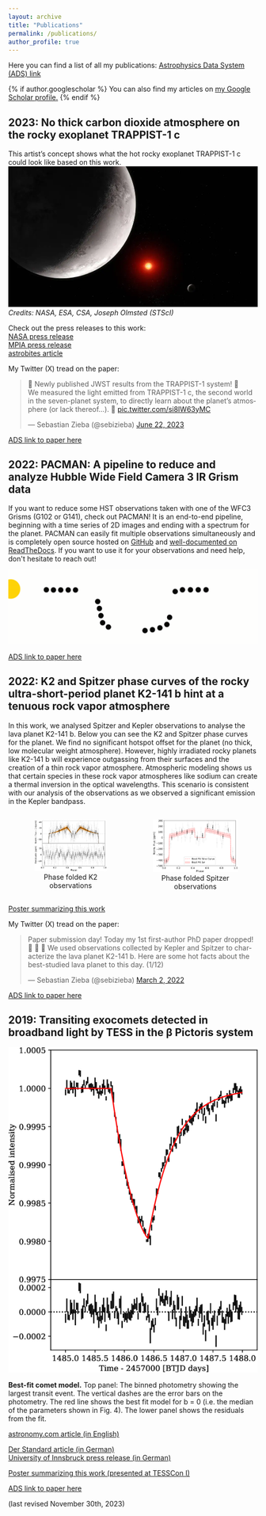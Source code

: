 ```yaml
---
layout: archive
title: "Publications"
permalink: /publications/
author_profile: true
---
```



Here you can find a list of all my publications: [Astrophysics Data System (ADS) link](
https://ui.adsabs.harvard.edu/user/libraries/1ryuxALvQN2rWE-86p4lCQ)

{% if author.googlescholar %}
  You can also find my articles on <u><a href="{{author.googlescholar}}">my Google Scholar profile</a>.</u>
{% endif %}


2023: No thick carbon dioxide atmosphere on the rocky exoplanet TRAPPIST-1 c
----------------------------------------------------------------------------

This artist’s concept shows what the hot rocky exoplanet TRAPPIST-1 c could look like based on this work.
![artist impression of TRAPPIST-1 c](/images/stsci-01h2tjpnhw1319q5kgct205kex.webp)  
*Credits: NASA, ESA, CSA, Joseph Olmsted (STScI)*

Check out the press releases to this work:  
[NASA press release](https://www.nasa.gov/universe/webb-rules-out-thick-carbon-dioxide-atmosphere-for-rocky-exoplanet/)  
[MPIA press release](https://www.mpg.de/20455810/searching-for-an-atmosphere-on-the-rocky-exoplanet-trappist-1-c)  
[astrobites article](https://astrobites.org/2023/08/08/vibe-checking-trappist-1c/)

My Twitter (X) tread on the paper:

<blockquote class="twitter-tweet"><p lang="en" dir="ltr">🚨 Newly published JWST results from the TRAPPIST-1 system! 🚨<br>We measured the light emitted from TRAPPIST-1 c, the second world in the seven-planet system, to directly learn about the planet’s atmosphere (or lack thereof…). 🧵 <a href="https://t.co/si8IW63yMC">pic.twitter.com/si8IW63yMC</a></p>&mdash; Sebastian Zieba (@sebizieba) <a href="https://twitter.com/sebizieba/status/1671973674562232340?ref_src=twsrc%5Etfw">June 22, 2023</a></blockquote> <script async src="https://platform.twitter.com/widgets.js" charset="utf-8"></script>

[ADS link to paper here](https://ui.adsabs.harvard.edu/abs/2023Natur.620..746Z/abstract)

2022: PACMAN: A pipeline to reduce and analyze Hubble Wide Field Camera 3 IR Grism data
---------------------------------------------------------------------------------------

If you want to reduce some HST observations taken with one of the WFC3 Grisms (G102 or G141), check out PACMAN! It is an end-to-end pipeline, beginning with a time series of 2D images and ending with a spectrum for the planet. PACMAN can easily fit multiple observations simultaneously and is completely open source hosted on [GitHub](
https://github.com/sebastian-zieba/PACMAN) and [well-documented on ReadTheDocs](
https://pacmandocs.readthedocs.io/en/latest/). If you want to use it for your observations and need help, don't hesitate to reach out!

![PACMAN_logo](/images/Pacman_V2.gif)

[ADS link to paper here](https://ui.adsabs.harvard.edu/abs/2022JOSS....7.4838Z/abstract)

2022: K2 and Spitzer phase curves of the rocky ultra-short-period planet K2-141 b hint at a tenuous rock vapor atmosphere
-------------------------------------------------------------------------------------------------------------------------

In this work, we analysed Spitzer and Kepler observations to analyse the lava planet K2-141 b. Below you can see the K2 and Spitzer phase curves for the planet. We find no significant hotspot offset for the planet (no thick, low molecular weight atmosphere). However, highly irradiated rocky planets like K2-141 b will experience outgassing from their surfaces and the creation of a thin rock vapor atmosphere. Atmospheric modeling shows us that certain species in these rock vapor atmospheres like sodium can create a thermal inversion in the optical wavelengths. This scenario is consistent with our analysis of the observations as we observed a significant emission in the Kepler bandpass.



<div style="display: flex; flex-direction: row; justify-content: space-around; align-items: center; text-align: center;">
  <figure>
    <img src="/images/k2.png" alt="First Image" style="width: 85%;">
    <figcaption>Phase folded K2 observations</figcaption>
  </figure>

  <figure>
    <img src="/images/spitzer.png" alt="Second Image" style="width: 115%;">
    <figcaption>Phase folded Spitzer observations</figcaption>
  </figure>

</div>


[Poster summarizing this work](https://sebastian-zieba.github.io/files/poster_k2141b.pdf)

My Twitter (X) tread on the paper:

<blockquote class="twitter-tweet"><p lang="en" dir="ltr">Paper submission day! Today my 1st first-author PhD paper dropped! 🥳 🥳 🥳 We used observations collected by Kepler and Spitzer to characterize the lava planet K2-141 b. Here are some hot facts about the best-studied lava planet to this day. (1/12)</p>&mdash; Sebastian Zieba (@sebizieba) <a href="https://twitter.com/sebizieba/status/1499005718078406656?ref_src=twsrc%5Etfw">March 2, 2022</a></blockquote> <script async src="https://platform.twitter.com/widgets.js" charset="utf-8"></script>

[ADS link to paper here](https://ui.adsabs.harvard.edu/abs/2022A%26A...664A..79Z/abstract)

2019: Transiting exocomets detected in broadband light by TESS in the β Pictoris system
---------------------------------------------------------------------------------------

![exocomet](/images/exocomet_fig.png)

**Best-fit comet model.** Top panel: The binned photometry showing the largest transit event. The vertical dashes are the error bars on the photometry. The red line shows the best fit model for b = 0 (i.e. the median of the parameters shown in Fig. 4). The lower panel shows the residuals from the fit.

[astronomy.com article (in English)](https://www.astronomy.com/science/tess-spots-its-first-exocomet-around-one-of-the-skys-brightest-stars/)  

[Der Standard article (in German)](https://www.derstandard.de/story/2000103698443/tiroler-student-entdeckte-drei-exokometen-um-den-stern-beta-pictoris)  
[University of Innsbruck press release (in German)](https://www.uibk.ac.at/archive/public-relations/presse/archiv/2019/1149/)  

[Poster summarizing this work (presented at TESSCon I)](https://sebastian-zieba.github.io/files/poster_exocomets.pdf)

[ADS link to paper here](https://ui.adsabs.harvard.edu/abs/2019A%26A...625L..13Z/abstract)


(last revised November 30th, 2023)

